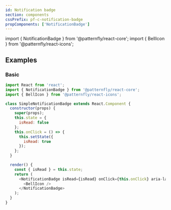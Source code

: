 ```yaml
---
id: Notification badge
section: components
cssPrefix: pf-c-notification-badge
propComponents: ['NotificationBadge']
---
```

import { NotificationBadge } from '@patternfly/react-core';
import { BellIcon } from '@patternfly/react-icons';

## Examples
### Basic
```js
import React from 'react';
import { NotificationBadge } from '@patternfly/react-core';
import { BellIcon } from '@patternfly/react-icons';

class SimpleNotificationBadge extends React.Component {
  constructor(props) {
    super(props);
    this.state = {
      isRead: false
    };
    this.onClick = () => {
      this.setState({
        isRead: true
      });
    };
  }

  render() {
    const { isRead } = this.state;
    return (
      <NotificationBadge isRead={isRead} onClick={this.onClick} aria-label="Notifications">
        <BellIcon />
      </NotificationBadge>
    );
  }
}
```
